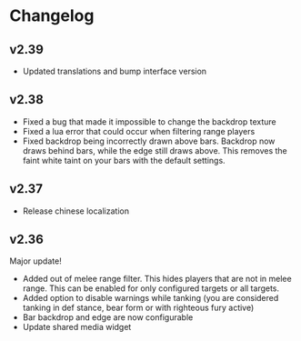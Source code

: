 # Changelog
## v2.39
* Updated translations and bump interface version

## v2.38

* Fixed a bug that made it impossible to change the backdrop texture
* Fixed a lua error that could occur when filtering range players
* Fixed backdrop being incorrectly drawn above bars. Backdrop now draws behind bars, while the edge still draws above. This removes the faint white taint on your bars with the default settings.

## v2.37

* Release chinese localization

## v2.36

Major update!

* Added out of melee range filter. This hides players that are not in melee range. This can be enabled for only configured targets or all targets.
* Added option to disable warnings while tanking (you are considered tanking in def stance, bear form or with righteous fury active)
* Bar backdrop and edge are now configurable
* Update shared media widget
